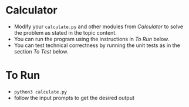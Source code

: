 # Calculator

* Modify your `calculate.py` and other modules from *Calculator* to solve the problem as stated in the topic content.
* You can run the program using the instructions in *To Run* below.
* You can test technical correctness by running the unit tests as in the section *To Test* below.

# To Run

* `python3 calculate.py`
* follow the input prompts to get the desired output

